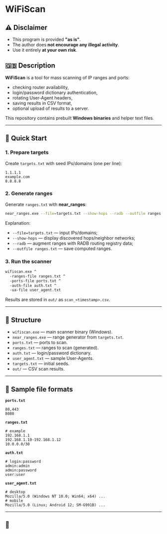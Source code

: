 # WiFiScan

## ⚠️ Disclaimer

- This program is provided **"as is"**.  
- The author does **not encourage any illegal activity**.  
- Use it entirely **at your own risk**.  


## 🇬🇧 Description

**WiFiScan** is a tool for mass scanning of IP ranges and ports:
- checking router availability,
- login/password dictionary authentication,
- rotating User-Agent headers,
- saving results in CSV format,
- optional upload of results to a server.

This repository contains prebuilt **Windows binaries** and helper text files.

---

## 🔧 Quick Start

### 1. Prepare targets
Create `targets.txt` with seed IPs/domains (one per line):
```
1.1.1.1
example.com
8.8.8.8
```

### 2. Generate ranges
Generate `ranges.txt` with **near_ranges**:
```bash
near_ranges.exe --file=targets.txt --show-hops --radb --outfile ranges.txt
```

Explanation:
- `--file=targets.txt` — input IPs/domains;
- `--show-hops` — display discovered hops/neighbor networks;
- `--radb` — augment ranges with RADB routing registry data;
- `--outfile ranges.txt` — save computed ranges.

### 3. Run the scanner
```bash
wifiscan.exe ^
  -ranges-file ranges.txt ^
  -ports-file ports.txt ^
  -auth-file auth.txt ^
  -ua-file user_agent.txt
```

Results are stored in `out/` as `scan_<timestamp>.csv`.

---

## 📂 Structure
- `wifiscan.exe` — main scanner binary (Windows).
- `near_ranges.exe` — range generator from `targets.txt`.
- `ports.txt` — ports to scan.
- `ranges.txt` — ranges to scan (generated).
- `auth.txt` — login/password dictionary.
- `user_agent.txt` — sample User-Agents.
- `targets.txt` — initial seeds.
- `out/` — CSV scan results.

---

## 📝 Sample file formats

**`ports.txt`**
```
80,443
8080
```

**`ranges.txt`**
```
# example
192.168.1.1
192.168.1.10-192.168.1.12
10.0.0.0/30
```

**`auth.txt`**
```
# login:password
admin:admin
admin:password
user:user
```

**`user_agent.txt`**
```
# desktop
Mozilla/5.0 (Windows NT 10.0; Win64; x64) ...
# mobile
Mozilla/5.0 (Linux; Android 12; SM-G991B) ...
```

---

## 📜 
